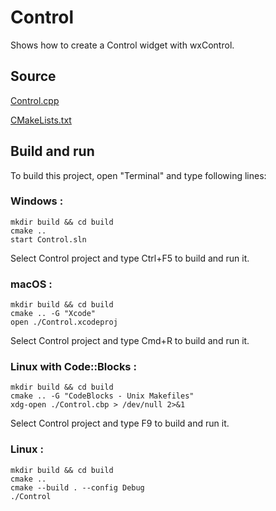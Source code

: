 # Control

Shows how to create a Control widget with wxControl.

## Source

[Control.cpp](Control.cpp)

[CMakeLists.txt](CMakeLists.txt)

## Build and run

To build this project, open "Terminal" and type following lines:

### Windows :

``` shell
mkdir build && cd build
cmake .. 
start Control.sln
```

Select Control project and type Ctrl+F5 to build and run it.

### macOS :

``` shell
mkdir build && cd build
cmake .. -G "Xcode"
open ./Control.xcodeproj
```

Select Control project and type Cmd+R to build and run it.

### Linux with Code::Blocks :

``` shell
mkdir build && cd build
cmake .. -G "CodeBlocks - Unix Makefiles"
xdg-open ./Control.cbp > /dev/null 2>&1
```

Select Control project and type F9 to build and run it.

### Linux :

``` shell
mkdir build && cd build
cmake .. 
cmake --build . --config Debug
./Control
```

